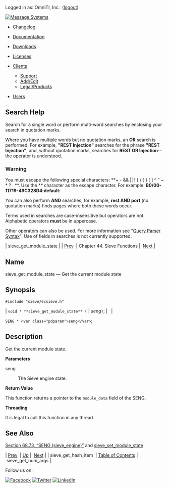 Logged in as: OmniTI, Inc.  ([logout](https://support.messagesystems.com/logout.php))

[![Message Systems](https://support.messagesystems.com/images/ms-white205.png)](https://support.messagesystems.com/start.php) 

*   [Changelog](https://support.messagesystems.com/start.php?show=changelog)
*   [Documentation](https://support.messagesystems.com/docs/)
*   [Downloads](https://support.messagesystems.com/start.php)

*   [Licenses](https://support.messagesystems.com/license_summary.php)
*   <a href="">Clients</a>
    *   [Support](https://support.messagesystems.com/cs.php)
    *   [Add/Edit](https://support.messagesystems.com/edit_client.php)
    *   [Legal/Products](https://support.messagesystems.com/edit_products.php)
*   [Users](https://support.messagesystems.com/edit_customer.php)

## Search Help

Search for a single word or perform multi-word searches by enclosing your search in quotation marks.

Where you have multiple words but no quotation marks, an **OR** search is performed. For example, **"REST Injection"** searches for the phrase **"REST Injection"**, and, without quotation marks, searches for **REST OR Injection**--the operator is understood.

### Warning

You must escape the following special characters: **+ - && || ! ( ) { } [ ] ^ " ~ * ? : \**. Use the **\** character as the escape character. For example: **B0/00-11719-46C328D4\:default\:**

You can also perform **AND** searches, for example, **rest AND port** (no quotation marks) finds pages where both these words occur.

Terms used in searches are case-insensitive but operators are not. Alphabetic operators **must** be in uppercase.

Other operators can also be used. For more information see "[Query Parser Syntax](https://lucene.apache.org/core/old_versioned_docs/versions/3_0_0/queryparsersyntax.html)". Use of fields in searches is not currently supported.

| sieve_get_module_state |
| [Prev](apis.sieve_get_hash_item.php)  | Chapter 44. Sieve Functions |  [Next](apis.sieve_get_num_args.php) |

<a name="apis.sieve_get_module_state"></a>
## Name

sieve_get_module_state — Get the current module state

## Synopsis

`#include "sieve/ecsieve.h"`

| `void * **sieve_get_module_state** (` | <var class="pdparam">seng</var>`)`; |   |

`SENG * <var class="pdparam">seng</var>`;<a name="idp32680736"></a>
## Description

Get the current module state.

**Parameters**

<dl class="variablelist">

<dt>seng</dt>

<dd>

The Sieve engine state.

</dd>

</dl>

**Return Value**

This function returns a pointer to the `module_data` field of the SENG.

**Threading**

It is legal to call this function in any thread.

<a name="idp32687184"></a>
## See Also

[Section 68.73, “SENG (sieve_engine)”](structs.seng.php "68.73. SENG (sieve_engine)") and [sieve_set_module_state](apis.sieve_set_module_state.php "sieve_set_module_state")

| [Prev](apis.sieve_get_hash_item.php)  | [Up](sieve.php) |  [Next](apis.sieve_get_num_args.php) |
| sieve_get_hash_item  | [Table of Contents](index.php) |  sieve_get_num_args |

Follow us on:

[![Facebook](https://support.messagesystems.com/images/icon-facebook.png)](http://www.facebook.com/messagesystems) [![Twitter](https://support.messagesystems.com/images/icon-twitter.png)](http://twitter.com/#!/MessageSystems) [![LinkedIn](https://support.messagesystems.com/images/icon-linkedin.png)](http://www.linkedin.com/company/message-systems)